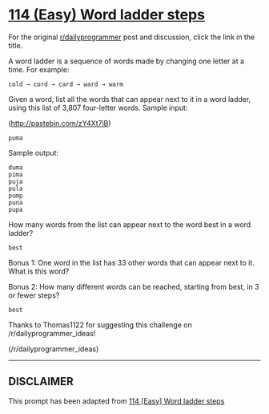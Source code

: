 # [114 (Easy) Word ladder steps](https://www.reddit.com/r/dailyprogrammer/comments/149kec/1242012_challenge_114_easy_word_ladder_steps/)

For the original [r/dailyprogrammer](https://www.reddit.com/r/dailyprogrammer/) post and discussion, click the link in the title.

A word ladder is a sequence of words made by changing one letter at a time. For example:


```
cold → cord → card → ward → warm
```
Given a word, list all the words that can appear next to it in a word ladder, using this list of 3,807 four-letter words. Sample input:

(http://pastebin.com/zY4Xt7iB)

```
puma
```
Sample output:


```
duma
pima
puja
pula
pump
puna
pupa
```
How many words from the list can appear next to the word best in a word ladder?


```
best
```
Bonus 1: One word in the list has 33 other words that can appear next to it. What is this word? 

Bonus 2: How many different words can be reached, starting from best, in 3 or fewer steps?


```
best
```
Thanks to Thomas1122 for suggesting this challenge on /r/dailyprogrammer_ideas!

(/r/dailyprogrammer_ideas)

----
## **DISCLAIMER**
This prompt has been adapted from [114 [Easy] Word ladder steps](https://www.reddit.com/r/dailyprogrammer/comments/149kec/1242012_challenge_114_easy_word_ladder_steps/
)
